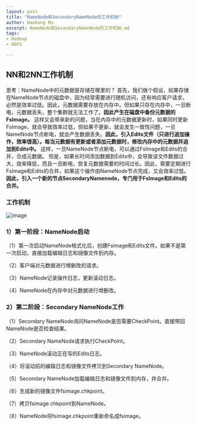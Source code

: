 ```yaml
---
layout: post
title: "NameNode和SecondaryNameNode的工作机制"
author: Haokang Mu
excerpt: NameNode和SecondaryNameNode的工作机制.md
tags:
- Hadoop
- HDFS

---
```





## NN和2NN工作机制
思考：NameNode中的元数据是存储在哪里的？
首先，我们做个假设，如果存储在NameNode节点的磁盘中，因为经常需要进行随机访问，还有响应客户请求，必然是效率过低。因此，元数据需要存放在内存中。但如果只存在内存中，一旦断电，元数据丢失，整个集群就无法工作了。**因此产生在磁盘中备份元数据的FsImage。**
这样又会带来新的问题，当在内存中的元数据更新时，如果同时更新FsImage，就会导致效率过低，但如果不更新，就会发生一致性问题，一旦NameNode节点断电，就会产生数据丢失。**因此，引入Edits文件（只进行追加操作，效率很高）。每当元数据有更新或者添加元数据时，修改内存中的元数据并追加到Edits中。** 这样，一旦NameNode节点断电，可以通过FsImage和Edits的合并，合成元数据。
但是，如果长时间添加数据到Edits中，会导致该文件数据过大，效率降低，而且一旦断电，恢复元数据需要的时间过长。因此，需要定期进行FsImage和Edits的合并，如果这个操作由NameNode节点完成，又会效率过低。**因此，引入一个新的节点SecondaryNamenode，专门用于FsImage和Edits的合并。**

### 工作机制
![image](https://user-images.githubusercontent.com/65494322/140050218-5e80c474-ff0d-4d8f-8851-edf774200ebb.png)

### 1）第一阶段：NameNode启动
（1）第一次启动NameNode格式化后，创建Fsimage和Edits文件。如果不是第一次启动，直接加载编辑日志和镜像文件到内存。

（2）客户端对元数据进行增删改的请求。

（3）NameNode记录操作日志，更新滚动日志。

（4）NameNode在内存中对元数据进行增删改。

### 2）第二阶段：Secondary NameNode工作
（1）Secondary NameNode询问NameNode是否需要CheckPoint。直接带回NameNode是否检查结果。

（2）Secondary NameNode请求执行CheckPoint。

（3）NameNode滚动正在写的Edits日志。

（4）将滚动前的编辑日志和镜像文件拷贝到Secondary NameNode。

（5）Secondary NameNode加载编辑日志和镜像文件到内存，并合并。

（6）生成新的镜像文件fsimage.chkpoint。

（7）拷贝fsimage.chkpoint到NameNode。

（8）NameNode将fsimage.chkpoint重新命名成fsimage。
